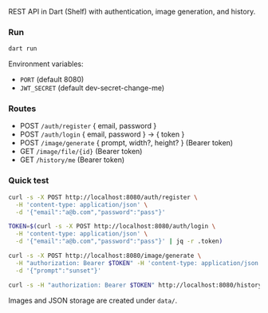 REST API in Dart (Shelf) with authentication, image generation, and history.

### Run

```bash
dart run
```

Environment variables:

- `PORT` (default 8080)
- `JWT_SECRET` (default dev-secret-change-me)

### Routes

- POST `/auth/register` { email, password }
- POST `/auth/login` { email, password } -> { token }
- POST `/image/generate` { prompt, width?, height? } (Bearer token)
- GET `/image/file/{id}` (Bearer token)
- GET `/history/me` (Bearer token)

### Quick test

```bash
curl -s -X POST http://localhost:8080/auth/register \
  -H 'content-type: application/json' \
  -d '{"email":"a@b.com","password":"pass"}'

TOKEN=$(curl -s -X POST http://localhost:8080/auth/login \
  -H 'content-type: application/json' \
  -d '{"email":"a@b.com","password":"pass"}' | jq -r .token)

curl -s -X POST http://localhost:8080/image/generate \
  -H "authorization: Bearer $TOKEN" -H 'content-type: application/json' \
  -d '{"prompt":"sunset"}'

curl -s -H "authorization: Bearer $TOKEN" http://localhost:8080/history/me | jq
```

Images and JSON storage are created under `data/`.
